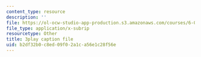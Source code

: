 ```yaml
---
content_type: resource
description: ''
file: https://ol-ocw-studio-app-production.s3.amazonaws.com/courses/6-042j-mathematics-for-computer-science-spring-2015/b2df32b0c8ed09f02a1ca56e1c28f56e_uaa4P-kkLrA.srt
file_type: application/x-subrip
resourcetype: Other
title: 3play caption file
uid: b2df32b0-c8ed-09f0-2a1c-a56e1c28f56e
---
```

